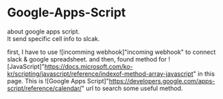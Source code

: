 # Google-Apps-Script
about google apps script.  
It send specific cell info to slcak.

first, I have to use ![incomming webhook]"incoming webhook" to connect slack & google spreadsheet.
and then,  found method for ![JavaScript]"https://docs.microsoft.com/ko-kr/scripting/javascript/reference/indexof-method-array-javascript" in this page. 
This is ![Google Apps Script]"https://developers.google.com/apps-script/reference/calendar/" url to search some useful method.
